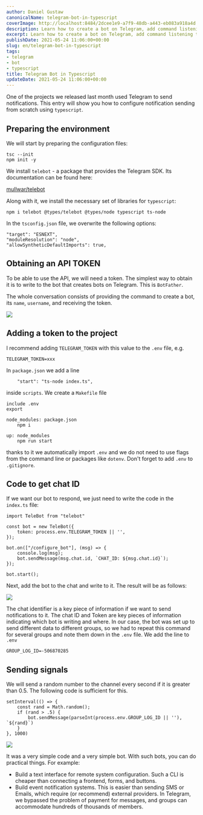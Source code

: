 ```yaml
---
author: Daniel Gustaw
canonicalName: telegram-bot-in-typescript
coverImage: http://localhost:8484/2dcee1e9-a7f9-48db-a443-eb083a918a4d.avif
description: Learn how to create a bot on Telegram, add command listening to it, and configure notification sending.
excerpt: Learn how to create a bot on Telegram, add command listening to it, and configure notification sending.
publishDate: 2021-05-24 11:06:00+00:00
slug: en/telegram-bot-in-typescript
tags:
- telegram
- bot
- typescript
title: Telegram Bot in Typescript
updateDate: 2021-05-24 11:06:00+00:00
---
```


One of the projects we released last month used Telegram to send notifications. This entry will show you how to configure notification sending from scratch using `typescript`.

## Preparing the environment

We will start by preparing the configuration files:

```
tsc --init
npm init -y
```

We install `telebot` - a package that provides the Telegram SDK. Its documentation can be found here:

[mullwar/telebot](https://github.com/mullwar/telebot)

Along with it, we install the necessary set of libraries for `typescript`:

```
npm i telebot @types/telebot @types/node typescript ts-node
```

In the `tsconfig.json` file, we overwrite the following options:

```
"target": "ESNEXT",
"moduleResolution": "node",
"allowSyntheticDefaultImports": true,
```

## Obtaining an API TOKEN

To be able to use the API, we will need a token. The simplest way to obtain it is to write to the bot that creates bots on Telegram. This is `BotFather`.

The whole conversation consists of providing the command to create a bot, its `name`, `username`, and receiving the token.

![](http://localhost:8484/dd1fe3ce-4c46-4c4d-94d7-c8db9d7b877a.avif)

## Adding a token to the project

I recommend adding `TELEGRAM_TOKEN` with this value to the `.env` file, e.g.

```
TELEGRAM_TOKEN=xxx
```

In `package.json` we add a line

```
    "start": "ts-node index.ts",
```

inside `scripts`. We create a `Makefile` file

```
include .env
export

node_modules: package.json
	npm i

up: node_modules
	npm run start
```

thanks to it we automatically import `.env` and we do not need to use flags from the command line or packages like `dotenv`. Don't forget to add `.env` to `.gitignore`.

## Code to get chat ID

If we want our bot to respond, we just need to write the code in the `index.ts` file:

```
import TeleBot from "telebot"

const bot = new TeleBot({
    token: process.env.TELEGRAM_TOKEN || '',
});

bot.on(["/configure_bot"], (msg) => {
    console.log(msg);
    bot.sendMessage(msg.chat.id, `CHAT_ID: ${msg.chat.id}`);
});

bot.start();
```

Next, add the bot to the chat and write to it. The result will be as follows:

![](http://localhost:8484/db5aa8de-98ce-4cd0-8bec-4a8422a82351.avif)

The chat identifier is a key piece of information if we want to send notifications to it. The chat ID and Token are key pieces of information indicating which bot is writing and where. In our case, the bot was set up to send different data to different groups, so we had to repeat this command for several groups and note them down in the `.env` file. We add the line to `.env`

```
GROUP_LOG_ID=-506870285
```

## Sending signals

We will send a random number to the channel every second if it is greater than 0.5. The following code is sufficient for this.

```
setInterval(() => {
    const rand = Math.random();
    if (rand > .5) {
        bot.sendMessage(parseInt(process.env.GROUP_LOG_ID || ''), `${rand}`)
    }
}, 1000)
```

![](http://localhost:8484/bd59f2a8-88cb-4006-8fb0-51a99a78c6da.avif)

It was a very simple code and a very simple bot. With such bots, you can do practical things. For example:

* Build a text interface for remote system configuration. Such a CLI is cheaper than connecting a frontend, forms, and buttons.
* Build event notification systems. This is easier than sending SMS or Emails, which require (or recommend) external providers. In Telegram, we bypassed the problem of payment for messages, and groups can accommodate hundreds of thousands of members.
